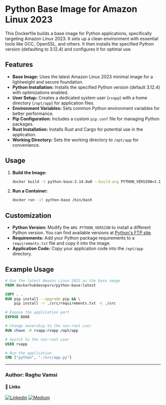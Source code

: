 # Python Base Image for Amazon Linux 2023

This Dockerfile builds a base image for Python applications, specifically targeting Amazon Linux 2023. It sets up a clean environment with essential tools like GCC, OpenSSL, and others. It then installs the specified Python version (defaulting to 3.12.4) and configures it for optimal use.

## Features

- **Base Image:** Uses the latest Amazon Linux 2023 minimal image for a lightweight and secure foundation.
- **Python Installation:** Installs the specified Python version (default 3.12.4) with optimizations enabled.
- **User Setup:** Creates a dedicated system user (`rvapp`) with a home directory (`/opt/app`) for application files.
- **Environment Variables:** Sets common Python environment variables for better performance.
- **Pip Configuration:** Includes a custom `pip.conf` file for managing Python packages.
- **Rust Installation:** Installs Rust and Cargo for potential use in the application.
- **Working Directory:** Sets the working directory to `/opt/app` for convenience.

## Usage

1. **Build the Image:**

   ```bash
   docker build -t python-base:3.14.0a0 --build-arg PYTHON_VERSION=3.14.0a0 .
   ```

2. **Run a Container:**

   ```bash
   docker run -it python-base /bin/bash
   ```

## Customization

- **Python Version:** Modify the `ARG PYTHON_VERSION` to install a different Python version. You can find available versions at [Python's FTP site](https://www.python.org/ftp/python/).
- **Requirements:** Add your Python package requirements to a `requirements.txt` file and copy it into the image.
- **Application Code:** Copy your application code into the `/opt/app` directory.

## Example Usage

```Dockerfile
# Use the latest Amazon Linux 2023 as the base image
FROM dockerhubdevopsrv/python-base:latest

COPY . .
RUN pip install --upgrade pip && \
    pip install -r ./src/requirements.txt -t ./src

# Expose the application port
EXPOSE 8080

# Change ownership to the non-root user
RUN chown -R rvapp:rvapp /opt/app

# Switch to the non-root user
USER rvapp

# Run the application
CMD ["python", "./src/app.py"]
```

---
### Author: Raghu Vamsi

#### 🔗 Links
[![Linkedin](https://img.shields.io/badge/-LinkedIn-blue?style=flat&logo=Linkedin&logoColor=white&link=https://www.linkedin.com/in/devops-rv/)](https://www.linkedin.com/in/devops-rv/)
[![Medium](https://img.shields.io/badge/-Medium-000000?style=flat&labelColor=000000&logo=Medium&link=https://medium.com/@DevOps-Rv)](https://medium.com/@DevOps-Rv)